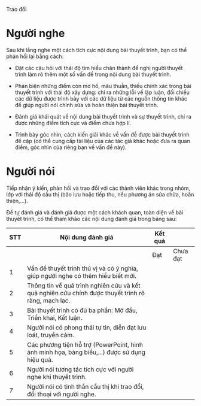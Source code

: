 Trao đổi

# Người nghe

Sau khi lắng nghe một cách tích cực nội dung bài thuyết trình, bạn có thể phản hồi lại bằng cách:

- Đặt các câu hỏi với thái độ tìm hiểu chân thành để nghị người thuyết trình làm rõ thêm một số vấn đề trong nội dung bài thuyết trình.

- Phản biện những điểm còn mơ hồ, mâu thuẫn, thiếu chính xác trong bài thuyết trình với thái độ xây dựng: chỉ ra những lỗi về lập luận, đối chiếu các dữ liệu được trình bày với các dữ liệu từ các nguồn thông tin khác để giúp người nói chỉnh sửa và hoàn thiện bài thuyết trình.

- Đánh giá khái quát về nội dung bài thuyết trình và sự thuyết trình, chỉ ra được những điểm tích cực và điểm chưa hợp lí.

- Trình bày góc nhìn, cách kiến giải khác về vấn đề được bài thuyết trình đề cập (có thể cung cấp tài liệu của các tác giả khác hoặc đưa ra quan điểm, góc nhìn của riêng bạn về vấn đề này).

# Người nói

Tiếp nhận ý kiến, phản hồi và trao đổi với các thành viên khác trong nhóm, lớp với thái độ cầu thị (bảo lưu hoặc tiếp thu, nếu phương án sửa chữa, hoàn thiện,...).

Để tự đánh giá và đánh giá được một cách khách quan, toàn diện về bài thuyết trình, có thể tham khảo các nội dung đánh giá trong bảng sau:

| STT | Nội dung đánh giá | Kết quả | |
|-----|-------------------|---------|---|
|     |                   | Đạt | Chưa đạt |
| 1 | Vấn đề thuyết trình thú vị và có ý nghĩa, giúp người nghe có thêm hiểu biết mới. | | |
| 2 | Thông tin về quá trình nghiên cứu và kết quả nghiên cứu chính được thuyết trình rõ ràng, mạch lạc. | | |
| 3 | Bài thuyết trình có đủ ba phần: Mở đầu, Triển khai, Kết luận. | | |
| 4 | Người nói có phong thái tự tin, diễn đạt lưu loát, truyền cảm. | | |
| 5 | Các phương tiện hỗ trợ (PowerPoint, hình ảnh minh họa, bảng biểu,...) được sử dụng hiệu quả. | | |
| 6 | Người nói tương tác tích cực với người nghe khi thuyết trình. | | |
| 7 | Người nói có tinh thần cầu thị khi trao đổi, đối thoại với người nghe. | | |